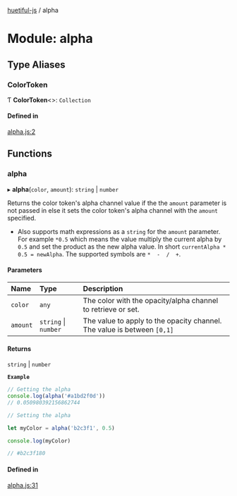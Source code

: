 [huetiful-js](../README.md) / alpha

# Module: alpha

## Type Aliases

### ColorToken

Ƭ **ColorToken**\<\>: `Collection`

#### Defined in

[alpha.js:2](https://github.com/prjctimg/huetiful/blob/5e5fb86/src/alpha.js#L2)

## Functions

### alpha

▸ **alpha**(`color`, `amount`): `string` \| `number`

Returns the color token's alpha channel value if the the `amount` parameter is not passed in else it sets the color token's alpha channel with the `amount` specified.

* Also supports math expressions as a `string` for the `amount` parameter. For example `*0.5` which means the value multiply the current alpha by `0.5` and set the product as the new alpha value. In short `currentAlpha * 0.5 = newAlpha`. The supported symbols are `*  -  /  +`.

#### Parameters

| Name | Type | Description |
| :------ | :------ | :------ |
| `color` | `any` | The color with the opacity/alpha channel to retrieve or set. |
| `amount` | `string` \| `number` | The value to apply to the opacity channel. The value is between `[0,1]` |

#### Returns

`string` \| `number`

**`Example`**

```ts
// Getting the alpha
console.log(alpha('#a1bd2f0d'))
// 0.050980392156862744

// Setting the alpha

let myColor = alpha('b2c3f1', 0.5)

console.log(myColor)

// #b2c3f180
```

#### Defined in

[alpha.js:31](https://github.com/prjctimg/huetiful/blob/5e5fb86/src/alpha.js#L31)
